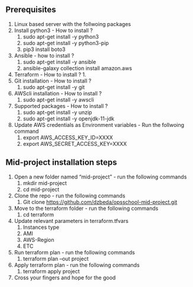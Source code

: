 ## Prerequisites ##
1. Linux based server with the follwoing packages 
2. Install python3 - How to install ?
    1. sudo apt-get install -y python3
    2. sudo apt-get install -y python3-pip
    3. pip3 install boto3
3. Ansible - how to install ?
    1. sudo apt-get install -y ansible
    2. ansible-galaxy collection install amazon.aws
4. Terraform - How to install ?
    1.  
5. Git installation - How to install ?
    1.  sudo apt-get install -y git
6. AWScli installation - How to install ?
    1. sudo apt-get install -y awscli
7. Supported packages - How to install ?
    1. sudo apt-get install -y unzip
    2. sudo apt-get install -y openjdk-11-jdk
8. Update AWS credentials as Environment variables - Run the follwoing command
    1. export AWS_ACCESS_KEY_ID=XXXX
    2. export AWS_SECRET_ACCESS_KEY=XXXX 


## Mid-project installation steps ##

1. Open a new folder named “mid-project”  - run the following commands 
    1. mkdir mid-project
    2. cd mid-project
2. Clone the repo - run the following commands 
    1. Git clone https://github.com/dzbeda/opsschool-mid-project.git
3. Move to the terraform folder - run the following commands 
    1. cd terraform 
4. Update relevant parameters in terraform.tfvars
    1. Instances type
    2. AMI 
    3. AWS-Region 
    4. ETC
5. Run terraform plan - run the following commands 
    1. terraform plan –out project 
6. Apply terraform plan - run the following commands    
    1. terraform apply project 
7. Cross your fingers and hope for the good
